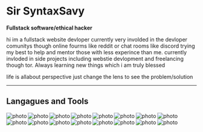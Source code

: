 # Sir SyntaxSavy

**Fullstack software/ethical hacker**

hi im a fullstack website devloper currently very involded in the devloper comunitys though online fourms like reddit or chat rooms like discord
trying my best to help and mentor those with less experince than me. currently invloded in side projects including webstie devlopment and freelancing though 
tor. Always learning new things which i am truly blessed 

life is allabout perspective just change the lens to see the problem/solution

---

## Langagues and Tools

<img align="left" alt="photo" with="30px" src="https://cdn.jsdelivr.net/gh/devicons/devicon@latest/icons/javascript/javascript-original.svg" />
<img align="left" alt="photo" with="30px" src="https://cdn.jsdelivr.net/gh/devicons/devicon@latest/icons/typescript/typescript-original.svg" />
<img align="left" alt="photo" with="30px" src="https://cdn.jsdelivr.net/gh/devicons/devicon@latest/icons/lua/lua-original.svg" />
<img align="left" alt="photo" with="30px" src="https://cdn.jsdelivr.net/gh/devicons/devicon@latest/icons/c/c-original.svg" />
<img align="left" alt="photo" with="30px" src="https://cdn.jsdelivr.net/gh/devicons/devicon@latest/icons/csharp/csharp-original.svg" />
<img align="left" alt="photo" with="30px" src="https://cdn.jsdelivr.net/gh/devicons/devicon@latest/icons/php/php-original.svg" />
<img align="left" alt="photo" with="30px" src="https://cdn.jsdelivr.net/gh/devicons/devicon@latest/icons/tailwindcss/tailwindcss-original-wordmark.svg" />
<img align="left" alt="photo" with="30px"src="https://cdn.jsdelivr.net/gh/devicons/devicon@latest/icons/css3/css3-original.svg" />
<img align="left" alt="photo" with="30px"src="https://cdn.jsdelivr.net/gh/devicons/devicon@latest/icons/react/react-original.svg" />
<img align="left" alt="photo" with="30px" src="https://cdn.jsdelivr.net/gh/devicons/devicon@latest/icons/nextjs/nextjs-original.svg" />
<img align="left" alt="photo" with="30px" src="https://cdn.jsdelivr.net/gh/devicons/devicon@latest/icons/azuresqldatabase/azuresqldatabase-original.svg" />
<img align="left" alt="photo" with="30px" src="https://cdn.jsdelivr.net/gh/devicons/devicon@latest/icons/mysql/mysql-original-wordmark.svg" />
<img align="left" alt="photo" with="30px" src="https://cdn.jsdelivr.net/gh/devicons/devicon@latest/icons/mongodb/mongodb-original-wordmark.svg" />
<img align="left" alt="photo" with="30px" src="https://cdn.jsdelivr.net/gh/devicons/devicon@latest/icons/linux/linux-original.svg" />
<img align="left" alt="photo" with="30px" src="https://cdn.jsdelivr.net/gh/devicons/devicon@latest/icons/apache/apache-original-wordmark.svg" />
<img align="left" alt="photo" with="30px" src="https://cdn.jsdelivr.net/gh/devicons/devicon@latest/icons/windows11/windows11-original-wordmark.svg" />


